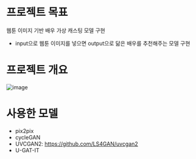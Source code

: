 # 프로젝트 목표
웹툰 이미지 기반 배우 가상 캐스팅 모델 구현
- input으로 웹툰 이미지를 넣으면 output으로 닮은 배우를 추천해주는 모델 구현

# 프로젝트 개요
![image](https://github.com/KU-BIG/KUBIG_2023_SPRING/assets/108050069/3d61d4c6-7d4f-496c-80c6-5b4b55829703)

# 사용한 모델
- pix2pix
- cycleGAN
- UVCGAN2: https://github.com/LS4GAN/uvcgan2 
- U-GAT-IT

